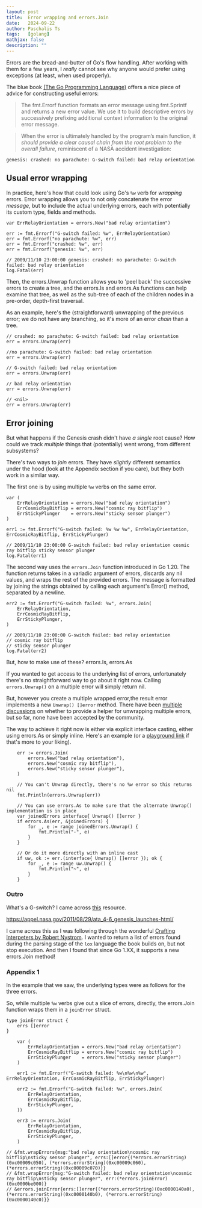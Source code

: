 ```yaml
---
layout: post
title:  Error wrapping and errors.Join
date:   2024-09-22
author: Paschalis Ts
tags:   [golang]
mathjax: false
description: ""
---
```


Errors are the bread-and-butter of Go's flow handling. After working with them
for a few years, I _really_ cannot see why anyone would prefer using exceptions
(at least, when used properly).

The blue book [(The Go Programming Language)](https://www.gopl.io/) offers a
nice piece of advice for constructing useful errors:

> The fmt.Errorf function formats an error message using fmt.Sprintf and returns a new
> error value. We use it to build descriptive errors by successively prefixing additional context
> information to the original error message.

> When the error is ultimately handled by the program’s main function, it
> _should provide a clear causal chain from the root problem to the overall failure_,
> reminiscent of a NASA accident investigation:

```
genesis: crashed: no parachute: G-switch failed: bad relay orientation
```

## Usual error wrapping

In practice, here's how that could look using Go's `%w` verb for _wrapping_ errors.
Error wrapping allows you to not only concatenate the error _message_, but to
include the actual underlying errors, each with potentially its custom type,
fields and methods.

```golang
var ErrRelayOrientation = errors.New("bad relay orientation")

err := fmt.Errorf("G-switch failed: %w", ErrRelayOrientation)
err = fmt.Errorf("no parachute: %w", err)
err = fmt.Errorf("crashed: %w", err)
err = fmt.Errorf("genesis: %w", err)

// 2009/11/10 23:00:00 genesis: crashed: no parachute: G-switch failed: bad relay orientation
log.Fatal(err)
```

Then, the errors.Unwrap function allows you to 'peel back' the successive
errors to create a tree, and the errors.Is and errors.As functions can help
examine that tree, as well as the sub-tree of each of the children nodes in a
pre-order, depth-first traversal.

As an example, here's the (straightforward) unwrapping of the previous error;
we do not have any branching, so it's more of an error _chain_ than a tree.

```golang
// crashed: no parachute: G-switch failed: bad relay orientation
err = errors.Unwrap(err)

//no parachute: G-switch failed: bad relay orientation
err = errors.Unwrap(err)

// G-switch failed: bad relay orientation
err = errors.Unwrap(err)

// bad relay orientation
err = errors.Unwrap(err)

// <nil>
err = errors.Unwrap(err)
```


## Error joining

But what happens if the Genesis crash didn't have _a single_ root cause? How
could we track _multiple_ things that (potentially) went wrong, from different
subsystems?

There's two ways to _join_ errors. They have _slightly_ different semantics
under the hood (look at the Appendix section if you care), but they both work
in a similar way.

The first one is by using multiple `%w` verbs on the same error.

```
var (
    ErrRelayOrientation = errors.New("bad relay orientation")
    ErrCosmicRayBitflip = errors.New("cosmic ray bitflip")
    ErrStickyPlunger    = errors.New("sticky sensor plunger")
)

err1 := fmt.Errorf("G-switch failed: %w %w %w", ErrRelayOrientation, ErrCosmicRayBitflip, ErrStickyPlunger)

// 2009/11/10 23:00:00 G-switch failed: bad relay orientation cosmic ray bitflip sticky sensor plunger
log.Fatal(err1)
```

The second way uses the `errors.Join` function introduced in Go 1.20.
The function returns takes in a variadic argument of errors, discards any nil
values, and wraps the rest of the provided errors.
The message is formatted by joining the strings obtained by calling each
argument's Error() method, separated by a newline.

```
err2 := fmt.Errorf("G-switch failed: %w", errors.Join(
    ErrRelayOrientation,
    ErrCosmicRayBitflip,
    ErrStickyPlunger,
)

// 2009/11/10 23:00:00 G-switch failed: bad relay orientation
// cosmic ray bitflip
// sticky sensor plunger
log.Fatal(err2)
```

But, how to make use of these?
errors.Is, errors.As


If you wanted to get access to the underlying list of errors, unfortunately there's no straightforward way to go about it right now. Calling `errors.Unwrap()` on a multiple error will simply return nil.

But, however you create a multiple wrapped error,the result error implements a new `Unwrap() []error`
method. There have been [multiple](https://github.com/golang/go/issues/57358)
[discussions](https://github.com/golang/go/issues/53435#issuecomment-1191752789)
on whether to provide a helper for unwrapping multiple errors, but so far, none
have been accepted by the community.

The way to achieve it right now is either via explicit interface casting,
either using errors.As or simply inline. Here's an example (or a [playground
link](https://go.dev/play/p/G5vw-xdqBvm) if that's more to your liking).
```golang
	err := errors.Join(
		errors.New("bad relay orientation"),
		errors.New("cosmic ray bitflip"),
		errors.New("sticky sensor plunger"),
	)

	// You can't Unwrap directly, there's no %w error so this returns nil
	fmt.Println(errors.Unwrap(err))

	// You can use errors.As to make sure that the alternate Unwrap() implementation is in place
	var joinedErrors interface{ Unwrap() []error }
	if errors.As(err, &joinedErrors) {
		for _, e := range joinedErrors.Unwrap() {
			fmt.Println("-", e)
		}
	}

	// Or do it more directly with an inline cast
	if uw, ok := err.(interface{ Unwrap() []error }); ok {
		for _, e := range uw.Unwrap() {
			fmt.Println("~", e)
		}
	}
```



### Outro

What's a G-switch? I came across [this](https://ntrs.nasa.gov/api/citations/20170002586/downloads/20170002586.pdf) resource.

https://appel.nasa.gov/2011/08/29/ata_4-6_genesis_launches-html/

I came across this as I was following through the wonderful [Crafting Interpeters by Robert Nystrom](https://craftinginterpreters.com/). I wanted to return a list of errors found during the parsing stage of the `lox` language the book builds on, but not stop execution. And then I found that since Go 1.XX, it supports a new errors.Join method!

### Appendix 1

In the example that we saw, the underlying types were as follows for the three errors.

So, while multiple `%w` verbs give out a slice of errors, directly, the errors.Join function wraps them in a `joinError` struct.

```
type joinError struct {
	errs []error
}
```

```
	var (
		ErrRelayOrientation = errors.New("bad relay orientation")
		ErrCosmicRayBitflip = errors.New("cosmic ray bitflip")
		ErrStickyPlunger    = errors.New("sticky sensor plunger")
	)

	err1 := fmt.Errorf("G-switch failed: %w\n%w\n%w", ErrRelayOrientation, ErrCosmicRayBitflip, ErrStickyPlunger)

	err2 := fmt.Errorf("G-switch failed: %w", errors.Join(
		ErrRelayOrientation,
		ErrCosmicRayBitflip,
		ErrStickyPlunger,
	))

    err3 := errors.Join(
		ErrRelayOrientation,
		ErrCosmicRayBitflip,
		ErrStickyPlunger,
	)

// &fmt.wrapErrors{msg:"bad relay orientation\ncosmic ray bitflip\nsticky sensor plunger", errs:[]error{(*errors.errorString)(0xc00009c050), (*errors.errorString)(0xc00009c060), (*errors.errorString)(0xc00009c070)}}
// &fmt.wrapError{msg:"G-switch failed: bad relay orientation\ncosmic ray bitflip\nsticky sensor plunger", err:(*errors.joinError)(0xc0000be000)}
// &errors.joinError{errs:[]error{(*errors.errorString)(0xc0000140a0), (*errors.errorString)(0xc0000140b0), (*errors.errorString)(0xc0000140c0)}}
```


